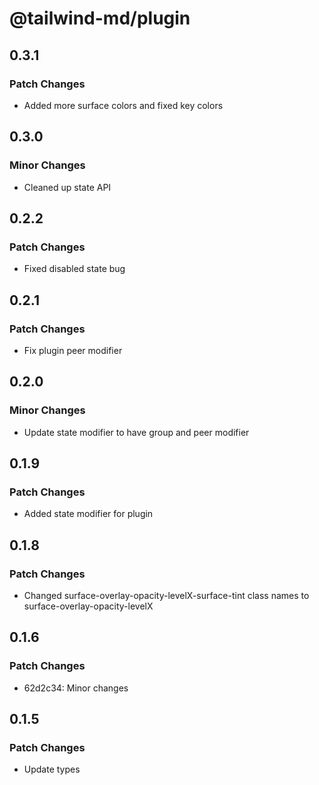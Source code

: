 # @tailwind-md/plugin

## 0.3.1

### Patch Changes

- Added more surface colors and fixed key colors

## 0.3.0

### Minor Changes

- Cleaned up state API

## 0.2.2

### Patch Changes

- Fixed disabled state bug

## 0.2.1

### Patch Changes

- Fix plugin peer modifier

## 0.2.0

### Minor Changes

- Update state modifier to have group and peer modifier

## 0.1.9

### Patch Changes

- Added state modifier for plugin

## 0.1.8

### Patch Changes

- Changed surface-overlay-opacity-levelX-surface-tint class names to surface-overlay-opacity-levelX

## 0.1.6

### Patch Changes

- 62d2c34: Minor changes

## 0.1.5

### Patch Changes

- Update types
